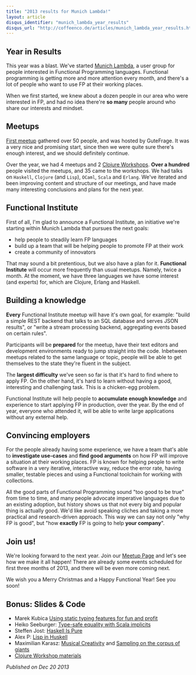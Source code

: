 ```yaml
---
title: "2013 results for Munich Lambda!"
layout: article
disqus_identifier: "munich_lambda_year_results"
disqus_url: "http://coffeenco.de/articles/munich_lambda_year_results.html"
---
```


## Year in Results

This year was a blast. We've started [Munich Lambda](www.meetup.com/Munich-Lambda/), a
user group for people interested in Functional Programming languages. Functional
programming is getting more and more attention every month, and there's a lot of people
who want to use FP at their working places.

When we first started, we knew about a dozen people in our area who were interested in
FP, and had no idea there're __so many__ people around who share our interests and mindset.

## Meetups

[First meetup](http://www.meetup.com/Munich-Lambda/events/126916132/) gathered over 50
people, and was hosted by GuteFrage. It was a very nice and promising start, since then
we were quite sure there's enough interest, and we should definitely continue.

Over the year, we had 4 meetups and 2 [Clojure Workshops](http://clojureworkshop.com/).
__Over a hundred__ people visited the meetups, and 35 came to the workshops. We had
talks on `Haskell`, `Clojure` (and `Lisp`), `OCaml`, `Scala` and `Erlang`. We've iterated
and been improving content and structure of our meetings, and have made many interesting
conclusions and plans for the next year.

## Functional Institute

First of all, I'm glad to announce a Functional Institute, an initiative we're starting
within Munich Lambda that pursues the next goals:

  * help people to steadily learn FP languages
  * build up a team that will be helping people to promote FP at their work
  * create a community of innovators

That may sound a bit pretentious, but we also have a plan for it. __Functional Institute__
will occur more frequently than usual meetups. Namely, twice a month. At the moment,
we have three languages we have some interest (and experts) for, which are Clojure,
Erlang and Haskell.

## Building a knowledge

__Every__ Functional Institute meetup will have it's own goal, for example: "build a simple
REST backend that talks to an SQL database and serves JSON results", or "write a
stream processing backend, aggregating events based on certain rules".

Participants will be __prepared__ for the meetup, have their text editors and development
environments ready to jump straight into the code. Inbetween meetups related to the same
language or topic, people will be able to get themselves to the state they're fluent in
the subject.

The __largest difficulty__ we've seen so far is that it's hard to find where to apply FP.
On the other hand, it's hard to learn without having a good, interesting and challenging
task. This is a chicken-egg problem.

Functional Institute will help people to __accumulate enough knowledge__ and experience
to start applying FP in production, over the year. By the end of year, everyone who
attended it, will be able to write large applications without any external help.

## Convincing employers

For the people already having some experience, we have a team that's able to
__investigate use-cases__ and __find good arguments__ on how FP will improve a situation
at their working places. FP is known for helping people to write software in a very
iterative, interactive way, reduce the error rate, having smaller, testable pieces
and using a Functional toolchain for working with collections.

All the good parts of Functional Programming sound "too good to be true" from time
to time, and many people advocate imperative languages due to an existing adoption,
but history shows us that not every big and popular thing is actually good. We'd
like avoid speaking cliches and taking a more practical and research-driven approach.
This way we can say not only "why FP is good", but "how __exactly__ FP is going to
help __your company__".

## Join us!

We're looking forward to the next year. Join our [Meetup Page](http://www.meetup.com/Munich-Lambda)
and let's see how we make it all happen! There are already some events scheduled for
first three months of 2013, and there will be even more coming next.

We wish you a Merry Christmas and a Happy Functional Year! See you soon!

## Bonus: Slides & Code

  * Marek Kubica [Using static typing features for fun and profit](https://speakerdeck.com/leonidas/using-static-typing-features-for-fun-and-profit)
  * Heiko Seeburger: [Type-safe equality with Scala implicits](https://github.com/hseeberger/demo-equality)
  * Steffen Jost: [Haskell Is Pure](https://speakerdeck.com/defworkshop/steffen-jost-haskell-is-pure)
  * Alex P: [Lisp in Huskell](https://speakerdeck.com/ifesdjeen/lisp-in-huskell)
  * Maximilian Karasz: [Musical Creativity](https://github.com/josephwilk/musical-creativity) and [Sampling on the corpus of giants](http://www.slideshare.net/mknoszlig/sampling-on-the-corpus-of-giants)
  * [Clojure Workshop materials](https://speakerdeck.com/defworkshop)

<i>Published on Dec 20 2013</i>
